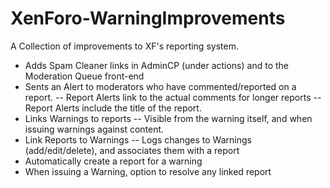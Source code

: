 XenForo-WarningImprovements
======================

A Collection of improvements to XF's reporting system.

- Adds Spam Cleaner links in AdminCP (under actions) and to the Moderation Queue front-end
- Sents an Alert to moderators who have commented/reported on a report.
-- Report Alerts link to the actual comments for longer reports
-- Report Alerts include the title of the report. 
- Links Warnings to reports
-- Visible from the warning itself, and when issuing warnings against content.
- Link Reports to Warnings
-- Logs changes to Warnings (add/edit/delete), and associates them with a report
- Automatically create a report for a warning
- When issuing a Warning, option to resolve any linked report 
